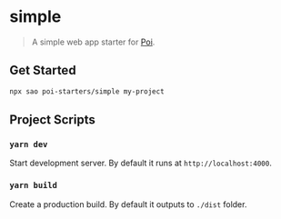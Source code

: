 # simple

> A simple web app starter for [Poi](https://poi.js.org).

## Get Started

```bash
npx sao poi-starters/simple my-project
```

## Project Scripts

### `yarn dev`

Start development server. By default it runs at `http://localhost:4000`.

### `yarn build`

Create a production build. By default it outputs to `./dist` folder.
